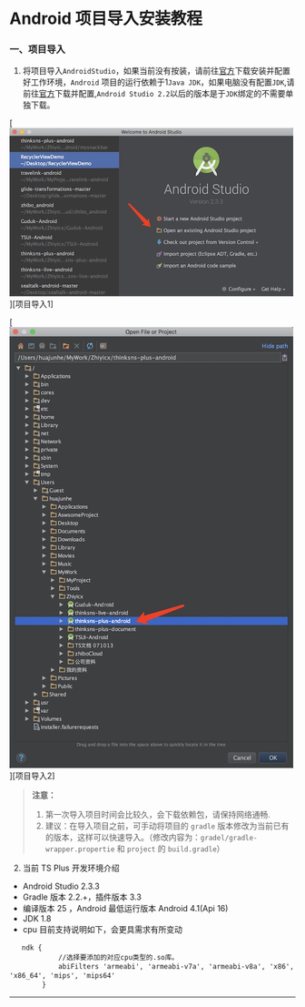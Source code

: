 # Android 项目导入安装教程


### 一、项目导入
1. 将项目导入`AndroidStudio`，如果当前没有按装，请前往[官方](https://developer.android.google.cn/studio/index.html)下载安装并配置好工作环境，`Android` 项目的运行依赖于1`Java JDK`，如果电脑没有配置`JDK`,请前往[官方](http://www.oracle.com/technetwork/java/javase/downloads/index.html)下载并配置,`Android Studio 2.2`以后的版本是于`JDK`绑定的不需要单独下载。

[![project-import1]][项目导入1]

[![project-import2]][项目导入2]

> **注意：**
> 1. 第一次导入项目时间会比较久，会下载依赖包，请保持网络通畅.
> 2. 建议：在导入项目之前，可手动将项目的 `gradle` 版本修改为当前已有的版本，这样可以快速导入。（修改内容为：`gradel/gradle-wrapper.propertie` 和 `project` 的 `build.gradle`）

2. 当前 TS Plus 开发环境介绍

 - Android Studio 2.3.3
 - Gradle 版本 2.2.+，插件版本 3.3
 - 编译版本 25 ，Android 最低运行版本 Android 4.1(Api 16)
 - JDK 1.8
 - cpu 目前支持说明如下，会更具需求有所变动
 ```
    ndk {
             //选择要添加的对应cpu类型的.so库。
             abiFilters 'armeabi', 'armeabi-v7a', 'armeabi-v8a', 'x86', 'x86_64', 'mips', 'mips64'
         }
 ```







--------------------------------
[project-import1]:../image/project_import1.jpeg "项目导入1"
[project-import2]:../image/project_import2.jpeg "项目导入2"
[creat_signer1]:../image/creat_signer1.png "创建签名1"
[creat_signer2]:../image/creat_signer2.jpeg "创建签名2"
[creat_signer3]:../image/create_signer3.png "创建签名3"
[creat_signer4]:../image/create_signer4.png "命令创建签名"
[creat_signer5]:../image/create_signer5.png "命令创建签名"
